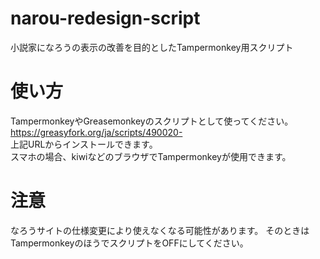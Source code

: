 # narou-redesign-script
小説家になろうの表示の改善を目的としたTampermonkey用スクリプト

# 使い方
TampermonkeyやGreasemonkeyのスクリプトとして使ってください。  
https://greasyfork.org/ja/scripts/490020-  
上記URLからインストールできます。  
スマホの場合、kiwiなどのブラウザでTampermonkeyが使用できます。

# 注意
なろうサイトの仕様変更により使えなくなる可能性があります。
そのときはTampermonkeyのほうでスクリプトをOFFにしてください。
